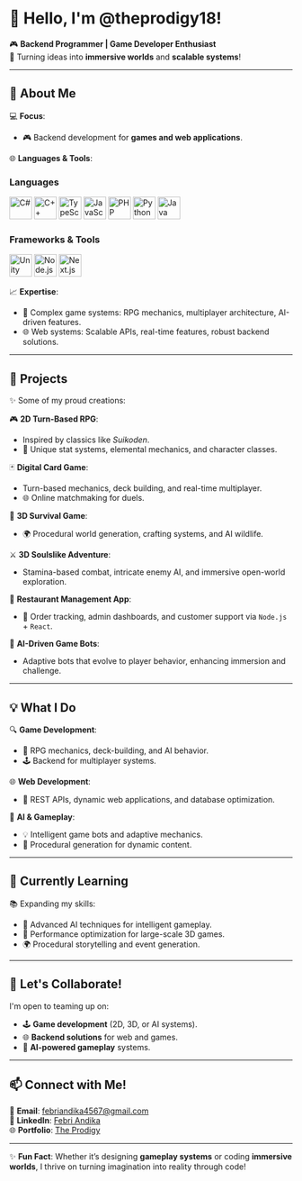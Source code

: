 # 👾 Hello, I'm @theprodigy18!  

🎮 **Backend Programmer | Game Developer Enthusiast**  
🌟 Turning ideas into **immersive worlds** and **scalable systems**!  

---

## 🌟 **About Me**  
💻 **Focus**:  
- 🎮 Backend development for **games and web applications**.  

🌐 **Languages & Tools**:  
### Languages  
<p align="left">  
  <img src="https://img.icons8.com/color/48/000000/c-sharp-logo.png" alt="C#" height="40"/>  
  <img src="https://img.icons8.com/color/48/000000/c-plus-plus-logo.png" alt="C++" height="40"/>  
  <img src="https://img.icons8.com/color/48/000000/typescript.png" alt="TypeScript" height="40"/>  
  <img src="https://img.icons8.com/color/48/000000/javascript.png" alt="JavaScript" height="40"/>  
  <img src="https://img.icons8.com/offices/48/000000/php-logo.png" alt="PHP" height="40"/>  
  <img src="https://img.icons8.com/color/48/000000/python.png" alt="Python" height="40"/>  
  <img src="https://img.icons8.com/color/48/000000/java-coffee-cup-logo.png" alt="Java" height="40"/>  
</p>  

### Frameworks & Tools  
<p align="left">  
  <img src="https://img.icons8.com/ios-filled/50/000000/unity.png" alt="Unity" height="40"/>  
  <img src="https://img.icons8.com/fluency/48/000000/node-js.png" alt="Node.js" height="40"/>  
  <img src="https://img.icons8.com/color/48/000000/nextjs.png" alt="Next.js" height="40"/>  
</p>  

📈 **Expertise**:  
- 🎲 Complex game systems: RPG mechanics, multiplayer architecture, AI-driven features.  
- 🌐 Web systems: Scalable APIs, real-time features, robust backend solutions.  

---

## 🚀 **Projects**  
✨ Some of my proud creations:  

🎮 **2D Turn-Based RPG**:  
- Inspired by classics like *Suikoden*.  
- 🧙 Unique stat systems, elemental mechanics, and character classes.  

🃏 **Digital Card Game**:  
- Turn-based mechanics, deck building, and real-time multiplayer.  
- 🌐 Online matchmaking for duels.  

🌲 **3D Survival Game**:  
- 🌍 Procedural world generation, crafting systems, and AI wildlife.  

⚔️ **3D Soulslike Adventure**:  
- Stamina-based combat, intricate enemy AI, and immersive open-world exploration.  

🍴 **Restaurant Management App**:  
- 🛒 Order tracking, admin dashboards, and customer support via `Node.js` + `React`.  

🤖 **AI-Driven Game Bots**:  
- Adaptive bots that evolve to player behavior, enhancing immersion and challenge.  

---

## 💡 **What I Do**  
🔍 **Game Development**:  
- 🎲 RPG mechanics, deck-building, and AI behavior.  
- 🕹️ Backend for multiplayer systems.  

🌐 **Web Development**:  
- 🔗 REST APIs, dynamic web applications, and database optimization.  

🤖 **AI & Gameplay**:  
- 💡 Intelligent game bots and adaptive mechanics.  
- 🎨 Procedural generation for dynamic content.  

---

## 🌱 **Currently Learning**  
📚 Expanding my skills:  
- 🧠 Advanced AI techniques for intelligent gameplay.  
- 🚀 Performance optimization for large-scale 3D games.  
- 🌍 Procedural storytelling and event generation.  

---

## 🤝 **Let's Collaborate!**  
I'm open to teaming up on:  
- 🕹️ **Game development** (2D, 3D, or AI systems).  
- 🌐 **Backend solutions** for web and games.  
- 🤖 **AI-powered gameplay** systems.  

---

## 📫 **Connect with Me!**  
📧 **Email**: [febriandika4567@gmail.com](mailto:febriandika4567@gmail.com)  
🔗 **LinkedIn**: [Febri Andika](https://www.linkedin.com/in/febri-andika-88bb2929a)  
🌐 **Portfolio**: [The Prodigy](https://prodigy-portofolio.vercel.app/)  

---

✨ **Fun Fact**: Whether it’s designing **gameplay systems** or coding **immersive worlds**, I thrive on turning imagination into reality through code!  
